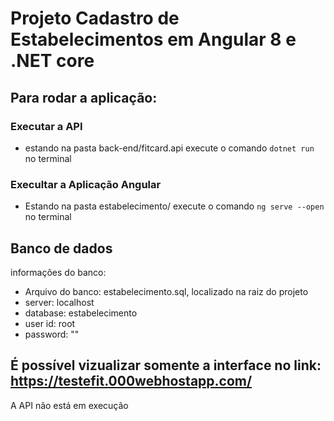 # Projeto Cadastro de Estabelecimentos em Angular 8 e .NET core

## Para rodar a aplicação:
### Executar a API
- estando na pasta back-end/fitcard.api execute o comando `dotnet run` no terminal

### Execultar a Aplicação Angular
- Estando na pasta estabelecimento/ execute o comando `ng serve --open` no terminal

## Banco de dados
informações do banco: 
- Arquivo do banco: estabelecimento.sql, localizado na raiz do projeto
- server: localhost
- database: estabelecimento
- user id: root
- password: ""
## É possível vizualizar somente a interface no link: https://testefit.000webhostapp.com/
A API não está em execução
